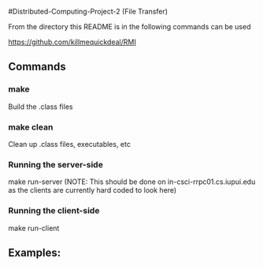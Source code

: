 #Distributed-Computing-Project-2 (File Transfer)

From the directory this README is in the following commands can be used

https://github.com/killmequickdeal/RMI

## Commands

### make

Build the .class files

### make clean
Clean up .class files, executables, etc

### Running the server-side
make run-server   (NOTE: This should be done on in-csci-rrpc01.cs.iupui.edu as the clients are currently hard coded to look here)

### Running the client-side
make run-client


## Examples:
